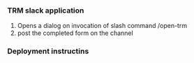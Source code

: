 ###  TRM  slack application  ###
1. Opens a dialog on  invocation of slash command  /open-trm
2. post the completed form on  the channel


### Deployment instructins ###

